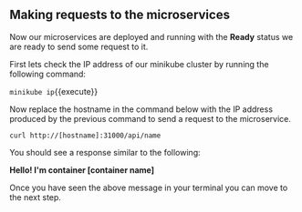 ## Making requests to the microservices

Now our microservices are deployed and running with the **Ready** status we are ready to send some request to it.

First lets check the IP address of our minikube cluster by running the following command:

`minikube ip`{{execute}}

Now replace the hostname in the command below with the IP address produced by the previous command to send a request to the microservice.

`curl http://[hostname]:31000/api/name`

You should see a response similar to the following:

**Hello! I'm container [container name]**

Once you have seen the above message in your terminal you can move to the next step.
